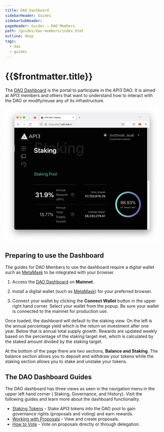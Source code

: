 ```yaml
---
title: DAO Dashboard
sidebarHeader: Guides
sidebarSubHeader:
pageHeader: Guides → DAO Members
path: /guides/dao-members/index.html
outline: deep
tags:
  - dao
  - guides
---
```


<PageHeader/>

<SearchHighlight/>

<FlexStartTag/>

# {{$frontmatter.title}}

The [DAO Dashboard<ExternalLinkImage/>](https://dao.api3.org) is the portal to
participate in the API3 DAO. It is aimed at API3 members and others that want to
understand how to interact with the DAO or modify/reuse any of its
infrastructure.

![dao-dashboard](../assets/images/dao-dashboard.png)

## Preparing to use the Dashboard

The guides for DAO Members to use the dashboard require a digital wallet such as
[MetaMask<ExternalLinkImage/>](https://metamask.io/download/) to be integrated
with your browser.

1. Access the [DAO Dashboard<ExternalLinkImage/>](https://dao.api3.org) on
   **Mainnet**.

2. Install a digital wallet (such as
   [MetaMask<ExternalLinkImage/>](https://metamask.io/download/)) for your
   preferred browser.

3. Connect your wallet by clicking the **Connect Wallet** button in the upper
   right hand corner. Select your wallet from the popup. Be sure your wallet is
   connected to the mainnet for production use.

Once loaded, the dashboard will default to the staking view. On the left is the
annual percentage yield which is the return on investment after one year. Below
that is annual total supply growth. Rewards are updated weekly based on the
percentage of the staking target met, which is calculated by the staked amount
divided by the staking target.

At the bottom of the page there are two sections, **Balance and Staking**. The
balance section allows you to deposit and withdraw your tokens while the staking
section allows you to stake and unstake your tokens.

## The DAO Dashboard Guides

The DAO dashboard has three views as seen in the navigation menu in the upper
left hand corner ( Staking, Governance, and History). Visit the following guides
and learn more about the dashboard functionality.

- [Staking Tokens](/guides/dao-members/staking.md) - Stake API3 tokens into the
  DAO pool to gain governance rights (proposals and voting) and earn rewards.
- [Working with Proposals](/guides/dao-members/proposals.md) - View and create
  proposals.
- [How to Vote](/guides/dao-members/voting.md) - Vote on proposals directly or
  through delegation.

<FlexEndTag/>
